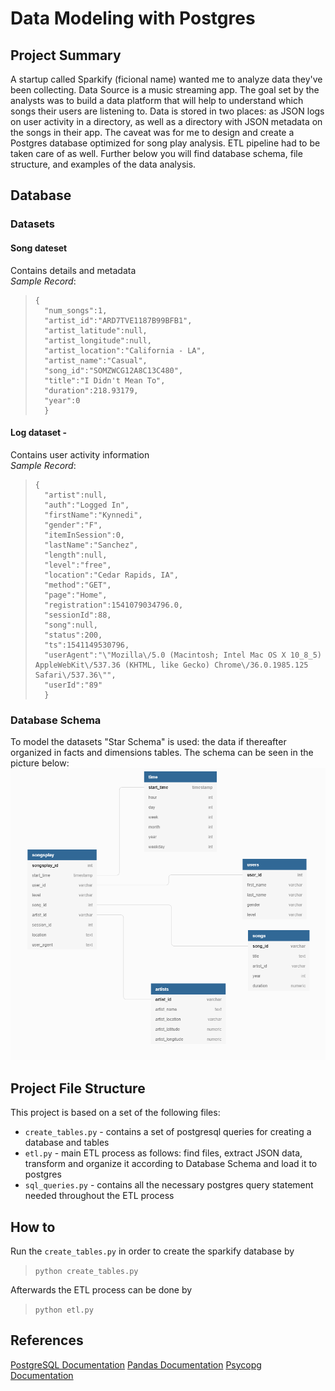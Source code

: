 # Data Modeling with Postgres

## Project Summary
A startup called Sparkify (ficional name) wanted me to analyze data they've been collecting. Data Source is a music streaming app. The goal set by the analysts was to build a data platform that will help to understand which songs their users are listening to. Data is stored in two places: as JSON logs on user activity in a directory, as well as a directory with JSON metadata on the songs in their app.
The caveat was for me to design and create a Postgres database optimized for song play analysis. ETL pipeline had to be taken care of as well. 
Further below you will find database schema, file structure, and examples of the data analysis.
## Database
### Datasets
#### Song dateset
Contains details and metadata <br>
*Sample Record*:
>```
>{
>   "num_songs":1,
>   "artist_id":"ARD7TVE1187B99BFB1",
>   "artist_latitude":null,
>   "artist_longitude":null,
>   "artist_location":"California - LA",
>   "artist_name":"Casual",
>   "song_id":"SOMZWCG12A8C13C480",
>   "title":"I Didn't Mean To",
>   "duration":218.93179,
>   "year":0
>   }
>```
   
#### Log dataset - 
Contains user activity information <br>
*Sample Record*:
>```
> {
>   "artist":null,
>   "auth":"Logged In",
>   "firstName":"Kynnedi",
>   "gender":"F",
>   "itemInSession":0,
>   "lastName":"Sanchez",
>   "length":null,
>   "level":"free",
>   "location":"Cedar Rapids, IA",
>   "method":"GET",
>   "page":"Home",
>   "registration":1541079034796.0,
>   "sessionId":88,
>   "song":null,
>   "status":200,
>   "ts":1541149530796,
>   "userAgent":"\"Mozilla\/5.0 (Macintosh; Intel Mac OS X 10_8_5) AppleWebKit\/537.36 (KHTML, like Gecko) Chrome\/36.0.1985.125 Safari\/537.36\"",
>   "userId":"89"
>   }
>   ```
### Database Schema
To model the datasets "Star Schema" is used: the data if thereafter organized in facts and dimensions tables.
The schema can be seen in the picture below: 
![schema](schema.png)
## Project File Structure
This project is based on a set of the following files:
* ```create_tables.py``` - contains a set of postgresql queries for creating a database and tables
* ```etl.py``` - main ETL process as follows: find files, extract JSON data, transform and organize it according to Database Schema and load it to postgres
* ```sql_queries.py``` - contains all the necessary postgres query statement needed throughout the ETL process
## How to
Run the ```create_tables.py``` in order to create the sparkify database by
>```python create_tables.py```

Afterwards the ETL process can be done by
>```python etl.py```
## References
[PostgreSQL Documentation](https://www.postgresql.org/docs/)
[Pandas Documentation](https://pandas.pydata.org/pandas-docs/stable/)
[Psycopg Documentation](https://www.psycopg.org/docs/)
